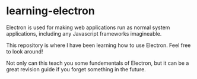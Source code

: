 # learning-electron

Electron is used for making web applications run as normal system applications, including any Javascript frameworks imagineable.

This repository is where I have been learning how to use Electron. Feel free to look around!

Not only can this teach you some fundementals of Electron, but it can be a great revision guide if you forget something in the future.
